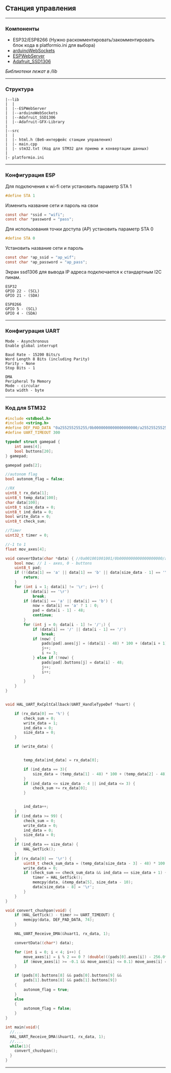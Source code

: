 ## Станция управления
---
### Компоненты
  - ESP32/ESP8266 (Нужно раскомментировать/закомментировать блок кода в platformio.ini для выбора)
  - [arduinoWebSockets](https://github.com/Links2004/arduinoWebSockets)
  - [ESPWebServer](https://github.com/esp8266/ESPWebServer)
  - [Adafruit_SSD1306](https://github.com/adafruit/Adafruit_SSD1306)

*Библиотеки лежат в /lib*

---
### Структура
```
|--lib  
|  |  
|  |--ESPWebServer  
|  |--arduinoWebSockets  
|  |--Adafruit_SSD1306
|  |--Adafruit-GFX-Library
|  
|--src  
|  |  
|  |- html.h (Веб-интерфейс станции управления)  
|  |- main.cpp  
|  |- stm32.txt (Код для STM32 для приема и конвертации данных)  
|  
|- platformio.ini  
```
___

### Конфигурация ESP

Для подключения к wi-fi сети установить параметр STA 1

```C
#define STA 1
```
Изменить название сети и пароль на свои

```C
const char *ssid = "wifi";
const char *password = "pass";
```

Для использования точки доступа (AP) установить параметр STA 0

```C
#define STA 0
```
Установить название сети и пароль

```C
const char *ap_ssid = "ap_wif";
const char *ap_password = "ap_pass";
```

Экран ssd1306 для вывода IP адреса подключается к стандартным I2C пинам.
```
ESP32
GPIO 22 - (SCL)
GPIO 21 - (SDA)

ESP8266
GPIO 5 - (SCL)
GPIO 4 - (SDA)
```

---
### Конфигурация UART
```
Mode - Asynchronous
Enable global interrupt

Baud Rate - 15200 Bits/s
Word Length 8 Bits (including Parity)
Parity - None
Stop Bits - 1

DMA
Peripheral То Memory
Mode - circular
Data width - byte
```
---

### Код для STM32
``` C
#include <stdbool.h>
#include <string.h>
#define DEF_PAD_DATA "0a255255255255/0b0000000000000000000/a255255255255/0b000000000000000000/\r"
#define UART_TIMEOUT 300

typedef struct gamepad {
	int axes[4];
	bool buttons[20];
} gamepad;

gamepad pads[2];

//autonom flag
bool autonom_flag = false;

//RX
uint8_t rx_data[1];
uint8_t temp_data[100];
char data[100];
uint8_t size_data = 0;
uint8_t ind_data = 0;
bool write_data = 0;
uint8_t check_sum;

//Timer
uint32_t timer = 0;

//-1 to 1
float mov_axes[4];

void convertData(char *data) { //0a001001001001/0b0000000000000000000/a001001001001/0b000000000000000000/
	bool now; // 1 - axes, 0 - buttons
	uint8_t pad;
	if (!(data[1] == 'a' || data[1] == 'b' || data[size_data - 1] == '\r')) {
		return;
	}
	for (int i = 1; data[i] != '\r'; i++) {
		if (data[i] == '\r')
			break;
		if (data[i] == 'a' || data[i] == 'b') {
			now = data[i] == 'a' ? 1 : 0;
			pad = data[i - 1] - 48;
			continue;
		}
		for (int j = 0; data[i - 1] != '/';) {
			if (data[i] == '/' || data[i - 1] == '/')
				break;
			if (now) {
				pads[pad].axes[j] = (data[i] - 48) * 100 + (data[i + 1] - 48) * 10 + (data[i + 2] - 48);
				j++;
				i += 3;
			} else if (!now) {
				pads[pad].buttons[j] = data[i] - 48;
				j++;
				i++;
			}
		}
	}
}


void HAL_UART_RxCpltCallback(UART_HandleTypeDef *huart) {

	if (rx_data[0] == '%') {
		check_sum = 0;
		write_data = 1;
		ind_data = 0;
		size_data = 0;
	}

	if (write_data) {


		temp_data[ind_data] = rx_data[0];

		if (ind_data == 3){
			size_data = (temp_data[1] - 48) * 100 + (temp_data[2] - 48) * 10 + (temp_data[3] - 48);
		}
		if (ind_data <= size_data - 4 || ind_data <= 3) {
			check_sum += rx_data[0];
		}


		ind_data++;
	}
	if (ind_data >= 99) {
		check_sum = 0;
		write_data = 0;
		ind_data = 0;
		size_data = 0;
	}
	if (ind_data == size_data) {
		HAL_GetTick();
	}
	if (rx_data[0] == '\r') {
		uint8_t check_sum_data = (temp_data[size_data - 3] - 48) * 100 + (temp_data[size_data - 2] - 48) * 10 + (temp_data[size_data - 1] - 48);
		write_data = 0;
		if (check_sum == check_sum_data && ind_data == size_data + 1) {
			timer = HAL_GetTick();
			memcpy(data, &temp_data[5], size_data - 10);
			data[size_data - 8] = '\r';
		}
	}
}

void convert_chushpan(void) {
	if (HAL_GetTick() - timer >= UART_TIMEOUT) {
		memcpy(data, DEF_PAD_DATA, 74);
	}

	HAL_UART_Receive_DMA(&huart1, rx_data, 1);

	convertData((char*) data);

	for (int i = 0; i < 4; i++) {
		move_axes[i] = i % 2 == 0 ? (double)((pads[0].axes[i]) - 256.0f) / 256.0f : (double)((pads[0].axes[i]) - 256.0f) / -256.0f;
		if (move_axes[i] >= -0.1 && move_axes[i] <= 0.1) move_axes[i] = 0.0f;
	}

	if (pads[0].buttons[8] && pads[0].buttons[9] &&
		pads[1].buttons[8] && pads[1].buttons[9])
	{
		autonom_flag = true;
	}
	else
	{
		autonom_flag = false;
	}
}

int main(void){
  //....
  HAL_UART_Receive_DMA(&huart1, rx_data, 1);
  //....
  while(1){
    convert_chushpan();
  }
}
```
---

